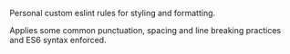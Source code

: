 Personal custom eslint rules for styling and formatting.

Applies some common punctuation, spacing and line breaking practices and ES6 syntax enforced.